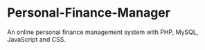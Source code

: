 # Personal-Finance-Manager
An online personal finance management system with PHP, MySQL, JavaScript and CSS.

